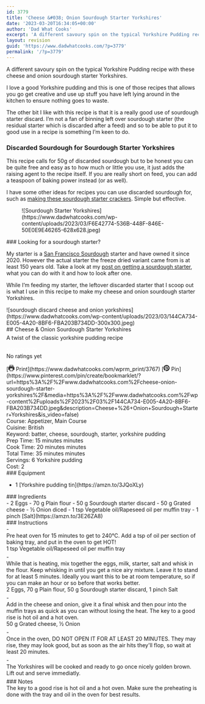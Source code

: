 ```yaml
---
id: 3779
title: 'Cheese &#038; Onion Sourdough Starter Yorkshires'
date: '2023-03-20T16:34:05+00:00'
author: 'Dad What Cooks'
excerpt: 'A different savoury spin on the typical Yorkshire Pudding recipe with these cheese and onion sourdough starter Yorkshires'
layout: revision
guid: 'https://www.dadwhatcooks.com/?p=3779'
permalink: '/?p=3779'
---
```


A different savoury spin on the typical Yorkshire Pudding recipe with these cheese and onion sourdough starter Yorkshires.

I love a good Yorkshire pudding and this is one of those recipes that allows you go get creative and use up stuff you have left lying around in the kitchen to ensure nothing goes to waste.

The other bit I like with this recipe is that it is a really good use of sourdough starter discard. I’m not a fan of binning left over sourdough starter (the residual starter which is discarded after a feed) and so to be able to put it to good use in a recipe is something I’m keen to do.

### Discarded Sourdough for Sourdough Starter Yorkshires

This recipe calls for 50g of discarded sourdough but to be honest you can be quite free and easy as to how much or little you use, it just adds the raising agent to the recipe itself. If you are really short on feed, you can add a teaspoon of baking power instead (or as well).

I have some other ideas for recipes you can use discarded sourdough for, such as [making these sourdough starter crackers](https://www.dadwhatcooks.com/sourdough-starter-crackers/). Simple but effective.

<div class="wp-block-uagb-image aligncenter uagb-block-40710aae wp-block-uagb-image--layout-default wp-block-uagb-image--effect-static wp-block-uagb-image--align-center"><figure class="wp-block-uagb-image__figure">![Sourdough Starter Yorkshires](https://www.dadwhatcooks.com/wp-content/uploads/2023/03/F6E42774-536B-448F-846E-50E0E9E46265-628x628.jpeg)</figure></div>### Looking for a sourdough starter?

My starter is a [San Francisco Sourdough](https://kensingtonsourdough.ca/?ref=dwc) starter and have owned it since 2020. However the actual starter the freeze dried variant came from is at least 150 years old. Take a look at my [post on getting a sourdough starter](https://www.dadwhatcooks.com/150-year-old-san-francisco-sourdough-starter-review/), what you can do with it and how to look after one.

While I’m feeding my starter, the leftover discarded starter that I scoop out is what I use in this recipe to make my cheese and onion sourdough starter Yorkshires.

<div class="wprm-recipe-container" data-recipe-id="3767" data-servings="6" id="wprm-recipe-container-3767"><div class="wprm-recipe wprm-recipe-template-dwc"><div class="wprm-recipe-image wprm-block-image-rounded">![sourdough discard cheese and onion yorkshires](https://www.dadwhatcooks.com/wp-content/uploads/2023/03/144CA734-E005-4A20-8BF6-FBA203B734DD-300x300.jpeg)</div><div class="wprm-recipe-template-dwc-container"><div class="wprm-recipe-template-dwc-header">## Cheese &amp; Onion Sourdough Starter Yorkshires

<div class="wprm-spacer" style="height: 5px"></div><div class="wprm-recipe-summary wprm-block-text-normal"><span style="display: block;">A twist of the classic yorkshire pudding recipe</span></div><div class="wprm-spacer" style="height: 15px"></div> <style>#wprm-recipe-user-rating-79 .wprm-rating-star.wprm-rating-star-full svg * { fill: #ffffff; }#wprm-recipe-user-rating-79 .wprm-rating-star.wprm-rating-star-33 svg * { fill: url(#wprm-recipe-user-rating-79-33); }#wprm-recipe-user-rating-79 .wprm-rating-star.wprm-rating-star-50 svg * { fill: url(#wprm-recipe-user-rating-79-50); }#wprm-recipe-user-rating-79 .wprm-rating-star.wprm-rating-star-66 svg * { fill: url(#wprm-recipe-user-rating-79-66); }linearGradient#wprm-recipe-user-rating-79-33 stop { stop-color: #ffffff; }linearGradient#wprm-recipe-user-rating-79-50 stop { stop-color: #ffffff; }linearGradient#wprm-recipe-user-rating-79-66 stop { stop-color: #ffffff; }</style><svg height="0" style="display:block;width:0px;height:0px" width="0" xmlns="http://www.w3.org/2000/svg"><defs><lineargradient id="wprm-recipe-user-rating-79-33"><stop offset="0%" stop-opacity="1"></stop><stop offset="33%" stop-opacity="1"></stop><stop offset="33%" stop-opacity="0"></stop><stop offset="100%" stop-opacity="0"></stop></lineargradient></defs><defs><lineargradient id="wprm-recipe-user-rating-79-50"><stop offset="0%" stop-opacity="1"></stop><stop offset="50%" stop-opacity="1"></stop><stop offset="50%" stop-opacity="0"></stop><stop offset="100%" stop-opacity="0"></stop></lineargradient></defs><defs><lineargradient id="wprm-recipe-user-rating-79-66"><stop offset="0%" stop-opacity="1"></stop><stop offset="66%" stop-opacity="1"></stop><stop offset="66%" stop-opacity="0"></stop><stop offset="100%" stop-opacity="0"></stop></lineargradient></defs></svg><div class="wprm-recipe-rating wprm-user-rating wprm-recipe-rating-separate wprm-user-rating-not-voted wprm-user-rating-allowed" data-average="0" data-count="0" data-decimals="2" data-recipe="3767" data-total="0" data-user="0" id="wprm-recipe-user-rating-79"><span aria-label="Rate this recipe 1 out of 5 stars" class="wprm-rating-star wprm-rating-star-1 wprm-rating-star-empty" data-color="#ffffff" data-rating="1" onblur="window.WPRecipeMaker.userRating.leave(this)" onclick="window.WPRecipeMaker.userRating.click(this, event)" onfocus="window.WPRecipeMaker.userRating.enter(this)" onkeypress="window.WPRecipeMaker.userRating.click(this, event)" onmouseenter="window.WPRecipeMaker.userRating.enter(this)" onmouseleave="window.WPRecipeMaker.userRating.leave(this)" role="button" style="font-size: 1em;" tabindex="0"><svg height="16px" viewbox="0 0 24 24" width="16px" x="0px" xmlns="http://www.w3.org/2000/svg" xmlns:xlink="http://www.w3.org/1999/xlink" y="0px"><g transform="translate(0, 0)"><polygon fill="none" points="12,2.6 15,9 21.4,9 16.7,13.9 18.6,21.4 12,17.6 5.4,21.4 7.3,13.9 2.6,9 9,9 " stroke="#ffffff" stroke-linecap="square" stroke-linejoin="miter" stroke-miterlimit="10" stroke-width="2"></polygon></g></svg></span><span aria-label="Rate this recipe 2 out of 5 stars" class="wprm-rating-star wprm-rating-star-2 wprm-rating-star-empty" data-color="#ffffff" data-rating="2" onblur="window.WPRecipeMaker.userRating.leave(this)" onclick="window.WPRecipeMaker.userRating.click(this, event)" onfocus="window.WPRecipeMaker.userRating.enter(this)" onkeypress="window.WPRecipeMaker.userRating.click(this, event)" onmouseenter="window.WPRecipeMaker.userRating.enter(this)" onmouseleave="window.WPRecipeMaker.userRating.leave(this)" role="button" style="font-size: 1em;" tabindex="0"><svg height="16px" viewbox="0 0 24 24" width="16px" x="0px" xmlns="http://www.w3.org/2000/svg" xmlns:xlink="http://www.w3.org/1999/xlink" y="0px"><g transform="translate(0, 0)"><polygon fill="none" points="12,2.6 15,9 21.4,9 16.7,13.9 18.6,21.4 12,17.6 5.4,21.4 7.3,13.9 2.6,9 9,9 " stroke="#ffffff" stroke-linecap="square" stroke-linejoin="miter" stroke-miterlimit="10" stroke-width="2"></polygon></g></svg></span><span aria-label="Rate this recipe 3 out of 5 stars" class="wprm-rating-star wprm-rating-star-3 wprm-rating-star-empty" data-color="#ffffff" data-rating="3" onblur="window.WPRecipeMaker.userRating.leave(this)" onclick="window.WPRecipeMaker.userRating.click(this, event)" onfocus="window.WPRecipeMaker.userRating.enter(this)" onkeypress="window.WPRecipeMaker.userRating.click(this, event)" onmouseenter="window.WPRecipeMaker.userRating.enter(this)" onmouseleave="window.WPRecipeMaker.userRating.leave(this)" role="button" style="font-size: 1em;" tabindex="0"><svg height="16px" viewbox="0 0 24 24" width="16px" x="0px" xmlns="http://www.w3.org/2000/svg" xmlns:xlink="http://www.w3.org/1999/xlink" y="0px"><g transform="translate(0, 0)"><polygon fill="none" points="12,2.6 15,9 21.4,9 16.7,13.9 18.6,21.4 12,17.6 5.4,21.4 7.3,13.9 2.6,9 9,9 " stroke="#ffffff" stroke-linecap="square" stroke-linejoin="miter" stroke-miterlimit="10" stroke-width="2"></polygon></g></svg></span><span aria-label="Rate this recipe 4 out of 5 stars" class="wprm-rating-star wprm-rating-star-4 wprm-rating-star-empty" data-color="#ffffff" data-rating="4" onblur="window.WPRecipeMaker.userRating.leave(this)" onclick="window.WPRecipeMaker.userRating.click(this, event)" onfocus="window.WPRecipeMaker.userRating.enter(this)" onkeypress="window.WPRecipeMaker.userRating.click(this, event)" onmouseenter="window.WPRecipeMaker.userRating.enter(this)" onmouseleave="window.WPRecipeMaker.userRating.leave(this)" role="button" style="font-size: 1em;" tabindex="0"><svg height="16px" viewbox="0 0 24 24" width="16px" x="0px" xmlns="http://www.w3.org/2000/svg" xmlns:xlink="http://www.w3.org/1999/xlink" y="0px"><g transform="translate(0, 0)"><polygon fill="none" points="12,2.6 15,9 21.4,9 16.7,13.9 18.6,21.4 12,17.6 5.4,21.4 7.3,13.9 2.6,9 9,9 " stroke="#ffffff" stroke-linecap="square" stroke-linejoin="miter" stroke-miterlimit="10" stroke-width="2"></polygon></g></svg></span><span aria-label="Rate this recipe 5 out of 5 stars" class="wprm-rating-star wprm-rating-star-5 wprm-rating-star-empty" data-color="#ffffff" data-rating="5" onblur="window.WPRecipeMaker.userRating.leave(this)" onclick="window.WPRecipeMaker.userRating.click(this, event)" onfocus="window.WPRecipeMaker.userRating.enter(this)" onkeypress="window.WPRecipeMaker.userRating.click(this, event)" onmouseenter="window.WPRecipeMaker.userRating.enter(this)" onmouseleave="window.WPRecipeMaker.userRating.leave(this)" role="button" style="font-size: 1em;" tabindex="0"><svg height="16px" viewbox="0 0 24 24" width="16px" x="0px" xmlns="http://www.w3.org/2000/svg" xmlns:xlink="http://www.w3.org/1999/xlink" y="0px"><g transform="translate(0, 0)"><polygon fill="none" points="12,2.6 15,9 21.4,9 16.7,13.9 18.6,21.4 12,17.6 5.4,21.4 7.3,13.9 2.6,9 9,9 " stroke="#ffffff" stroke-linecap="square" stroke-linejoin="miter" stroke-miterlimit="10" stroke-width="2"></polygon></g></svg></span><div class="wprm-recipe-rating-details wprm-block-text-normal">No ratings yet</div></div><div class="wprm-spacer" style="height: 15px"></div> [<span class="wprm-recipe-icon wprm-recipe-print-icon"><svg height="16px" viewbox="0 0 24 24" width="16px" x="0px" xmlns="http://www.w3.org/2000/svg" xmlns:xlink="http://www.w3.org/1999/xlink" y="0px"><g><path d="M19,5.09V1c0-0.552-0.448-1-1-1H6C5.448,0,5,0.448,5,1v4.09C2.167,5.569,0,8.033,0,11v7c0,0.552,0.448,1,1,1h4v4c0,0.552,0.448,1,1,1h12c0.552,0,1-0.448,1-1v-4h4c0.552,0,1-0.448,1-1v-7C24,8.033,21.833,5.569,19,5.09z M7,2h10v3H7V2z M17,22H7v-9h10V22z M18,10c-0.552,0-1-0.448-1-1c0-0.552,0.448-1,1-1s1,0.448,1,1C19,9.552,18.552,10,18,10z" fill="#333333"></path></g></svg></span> Print](https://www.dadwhatcooks.com/wprm_print/3767) [<span class="wprm-recipe-icon wprm-recipe-pin-icon"><svg height="16" viewbox="0 0 24 24" width="16" xmlns="http://www.w3.org/2000/svg"><g class="nc-icon-wrapper" fill="#333333"><path d="M12,0C5.4,0,0,5.4,0,12c0,5.1,3.2,9.4,7.6,11.2c-0.1-0.9-0.2-2.4,0-3.4c0.2-0.9,1.4-6,1.4-6S8.7,13,8.7,12 c0-1.7,1-2.9,2.2-2.9c1,0,1.5,0.8,1.5,1.7c0,1-0.7,2.6-1,4c-0.3,1.2,0.6,2.2,1.8,2.2c2.1,0,3.8-2.2,3.8-5.5c0-2.9-2.1-4.9-5-4.9 c-3.4,0-5.4,2.6-5.4,5.2c0,1,0.4,2.1,0.9,2.7c0.1,0.1,0.1,0.2,0.1,0.3c-0.1,0.4-0.3,1.2-0.3,1.4c-0.1,0.2-0.2,0.3-0.4,0.2 c-1.5-0.7-2.4-2.9-2.4-4.6c0-3.8,2.8-7.3,7.9-7.3c4.2,0,7.4,3,7.4,6.9c0,4.1-2.6,7.5-6.2,7.5c-1.2,0-2.4-0.6-2.8-1.4 c0,0-0.6,2.3-0.7,2.9c-0.3,1-1,2.3-1.5,3.1C9.6,23.8,10.8,24,12,24c6.6,0,12-5.4,12-12C24,5.4,18.6,0,12,0z" fill="#333333"></path></g></svg></span> Pin](https://www.pinterest.com/pin/create/bookmarklet/?url=https%3A%2F%2Fwww.dadwhatcooks.com%2Fcheese-onion-sourdough-starter-yorkshires%2F&media=https%3A%2F%2Fwww.dadwhatcooks.com%2Fwp-content%2Fuploads%2F2023%2F03%2F144CA734-E005-4A20-8BF6-FBA203B734DD.jpeg&description=Cheese+%26+Onion+Sourdough+Starter+Yorkshires&is_video=false)<div class="wprm-spacer"></div><div class="wprm-recipe-meta-container wprm-recipe-tags-container wprm-recipe-details-container wprm-recipe-details-container-inline wprm-block-text-normal" style=""><div class="wprm-recipe-block-container wprm-recipe-block-container-inline wprm-block-text-normal wprm-recipe-tag-container wprm-recipe-course-container" style=""><span class="wprm-recipe-details-label wprm-block-text-faded wprm-recipe-tag-label wprm-recipe-course-label">Course: </span><span class="wprm-recipe-course wprm-block-text-normal">Appetizer, Main Course</span></div><div class="wprm-recipe-block-container wprm-recipe-block-container-inline wprm-block-text-normal wprm-recipe-tag-container wprm-recipe-cuisine-container" style=""><span class="wprm-recipe-details-label wprm-block-text-faded wprm-recipe-tag-label wprm-recipe-cuisine-label">Cuisine: </span><span class="wprm-recipe-cuisine wprm-block-text-normal">British</span></div><div class="wprm-recipe-block-container wprm-recipe-block-container-inline wprm-block-text-normal wprm-recipe-tag-container wprm-recipe-keyword-container" style=""><span class="wprm-recipe-details-label wprm-block-text-faded wprm-recipe-tag-label wprm-recipe-keyword-label">Keyword: </span><span class="wprm-recipe-keyword wprm-block-text-normal">batter, cheese, sourdough, starter, yorkshire pudding</span></div></div><div class="wprm-recipe-meta-container wprm-recipe-times-container wprm-recipe-details-container wprm-recipe-details-container-inline wprm-block-text-normal" style=""><div class="wprm-recipe-block-container wprm-recipe-block-container-inline wprm-block-text-normal wprm-recipe-time-container wprm-recipe-prep-time-container" style=""><span class="wprm-recipe-details-label wprm-block-text-faded wprm-recipe-time-label wprm-recipe-prep-time-label">Prep Time: </span><span class="wprm-recipe-time wprm-block-text-normal"><span class="wprm-recipe-details wprm-recipe-details-minutes wprm-recipe-prep_time wprm-recipe-prep_time-minutes">15<span class="sr-only screen-reader-text wprm-screen-reader-text"> minutes</span></span> <span aria-hidden="true" class="wprm-recipe-details-unit wprm-recipe-details-minutes wprm-recipe-prep_time-unit wprm-recipe-prep_timeunit-minutes">minutes</span></span></div><div class="wprm-recipe-block-container wprm-recipe-block-container-inline wprm-block-text-normal wprm-recipe-time-container wprm-recipe-cook-time-container" style=""><span class="wprm-recipe-details-label wprm-block-text-faded wprm-recipe-time-label wprm-recipe-cook-time-label">Cook Time: </span><span class="wprm-recipe-time wprm-block-text-normal"><span class="wprm-recipe-details wprm-recipe-details-minutes wprm-recipe-cook_time wprm-recipe-cook_time-minutes">20<span class="sr-only screen-reader-text wprm-screen-reader-text"> minutes</span></span> <span aria-hidden="true" class="wprm-recipe-details-unit wprm-recipe-details-minutes wprm-recipe-cook_time-unit wprm-recipe-cook_timeunit-minutes">minutes</span></span></div><div class="wprm-recipe-block-container wprm-recipe-block-container-inline wprm-block-text-normal wprm-recipe-time-container wprm-recipe-total-time-container" style=""><span class="wprm-recipe-details-label wprm-block-text-faded wprm-recipe-time-label wprm-recipe-total-time-label">Total Time: </span><span class="wprm-recipe-time wprm-block-text-normal"><span class="wprm-recipe-details wprm-recipe-details-minutes wprm-recipe-total_time wprm-recipe-total_time-minutes">35<span class="sr-only screen-reader-text wprm-screen-reader-text"> minutes</span></span> <span aria-hidden="true" class="wprm-recipe-details-unit wprm-recipe-details-minutes wprm-recipe-total_time-unit wprm-recipe-total_timeunit-minutes">minutes</span></span></div></div><div class="wprm-recipe-block-container wprm-recipe-block-container-inline wprm-block-text-normal wprm-recipe-servings-container" style=""><span class="wprm-recipe-details-label wprm-block-text-faded wprm-recipe-servings-label">Servings: </span><span class="wprm-recipe-servings-with-unit"><span aria-label="Adjust recipe servings" class="wprm-recipe-servings wprm-recipe-details wprm-recipe-servings-3767 wprm-recipe-servings-adjustable-tooltip wprm-block-text-normal" data-initial-servings="" data-recipe="3767">6</span> <span class="wprm-recipe-servings-unit wprm-recipe-details-unit wprm-block-text-normal">Yorkshire pudding</span></span></div><div class="wprm-recipe-block-container wprm-recipe-block-container-inline wprm-block-text-normal wprm-recipe-cost-container" style=""><span class="wprm-recipe-details-label wprm-block-text-faded wprm-recipe-cost-label">Cost: </span><span class="wprm-recipe-details wprm-recipe-cost wprm-block-text-normal">2</span></div> </div><div class="wprm-recipe-equipment-container wprm-block-text-normal" data-recipe="3767">### Equipment

- <div class="wprm-recipe-equipment-name">1 [Yorkshire pudding tin](https://amzn.to/3JQoXLy)</div>

</div><div class="wprm-recipe-ingredients-container wprm-recipe-ingredients-no-images wprm-recipe-3767-ingredients-container wprm-block-text-normal wprm-ingredient-style-regular wprm-recipe-images-before" data-recipe="3767" data-servings="6">### Ingredients

<div class="wprm-recipe-ingredient-group">- <span class="wprm-recipe-ingredient-amount">2</span> <span class="wprm-recipe-ingredient-name">Eggs</span>
- <span class="wprm-recipe-ingredient-amount">70</span> <span class="wprm-recipe-ingredient-unit">g</span> <span class="wprm-recipe-ingredient-name">Plain flour</span>
- <span class="wprm-recipe-ingredient-amount">50</span> <span class="wprm-recipe-ingredient-unit">g</span> <span class="wprm-recipe-ingredient-name">Sourdough starter discard</span>
- <span class="wprm-recipe-ingredient-amount">50</span> <span class="wprm-recipe-ingredient-unit">g</span> <span class="wprm-recipe-ingredient-name">Grated cheese</span>
- <span class="wprm-recipe-ingredient-amount">½</span> <span class="wprm-recipe-ingredient-name">Onion</span> <span class="wprm-recipe-ingredient-notes wprm-recipe-ingredient-notes-faded">diced</span>
- <span class="wprm-recipe-ingredient-amount">1</span> <span class="wprm-recipe-ingredient-unit">tsp</span> <span class="wprm-recipe-ingredient-name">Vegetable oil/Rapeseed oil per muffin tray</span>
- <span class="wprm-recipe-ingredient-amount">1</span> <span class="wprm-recipe-ingredient-unit">pinch</span> <span class="wprm-recipe-ingredient-name">[Salt](https://amzn.to/3E26ZA8)</span>

</div></div><div class="wprm-recipe-instructions-container wprm-recipe-3767-instructions-container wprm-block-text-normal" data-recipe="3767">### Instructions

<div class="wprm-recipe-instruction-group">- <div class="wprm-recipe-instruction-text" style="margin-bottom: 5px"><span style="display: block;">Pre heat oven for 15 minutes to get to 240℃. Add a tsp of oil per section of baking tray, and put in the oven to get HOT! </span></div><div class="wprm-recipe-instruction-ingredients wprm-recipe-instruction-ingredients-inline wprm-block-text-faded" style="margin-top: -5px; margin-bottom: 5px;"><span class="wprm-recipe-instruction-ingredient wprm-recipe-instruction-ingredient-3767-5" data-separator="" style="margin-bottom: 5px;">1 tsp Vegetable oil/Rapeseed oil per muffin tray</span></div>
- <div class="wprm-recipe-instruction-text" style="margin-bottom: 5px"><span style="display: block;">While that is heating, mix together the eggs, milk, starter, salt and whisk in the flour. Keep whisking in until you get a nice airy mixture. Leave it to stand for at least 5 minutes. Ideally you want this to be at room temperature, so if you can make an hour or so before that works better.</span></div><div class="wprm-recipe-instruction-ingredients wprm-recipe-instruction-ingredients-inline wprm-block-text-faded" style="margin-top: -5px; margin-bottom: 5px;"><span class="wprm-recipe-instruction-ingredient wprm-recipe-instruction-ingredient-3767-0" data-separator=", " style="margin-bottom: 5px;">2 Eggs, </span><span class="wprm-recipe-instruction-ingredient wprm-recipe-instruction-ingredient-3767-1" data-separator=", " style="margin-bottom: 5px;">70 g Plain flour, </span><span class="wprm-recipe-instruction-ingredient wprm-recipe-instruction-ingredient-3767-2" data-separator=", " style="margin-bottom: 5px;">50 g Sourdough starter discard, </span><span class="wprm-recipe-instruction-ingredient wprm-recipe-instruction-ingredient-3767-6" data-separator="" style="margin-bottom: 5px;">1 pinch Salt</span></div>
- <div class="wprm-recipe-instruction-text" style="margin-bottom: 5px"><span style="display: block;">Add in the cheese and onion, give it a final whisk and then pour into the muffin trays as quick as you can without losing the heat. The key to a good rise is hot oil and a hot oven. </span></div><div class="wprm-recipe-instruction-ingredients wprm-recipe-instruction-ingredients-inline wprm-block-text-faded" style="margin-top: -5px; margin-bottom: 5px;"><span class="wprm-recipe-instruction-ingredient wprm-recipe-instruction-ingredient-3767-3" data-separator=", " style="margin-bottom: 5px;">50 g Grated cheese, </span><span class="wprm-recipe-instruction-ingredient wprm-recipe-instruction-ingredient-3767-4" data-separator="" style="margin-bottom: 5px;">½ Onion</span></div>
- <div class="wprm-recipe-instruction-text" style="margin-bottom: 5px"><span style="display: block;">Once in the oven, DO NOT OPEN IT FOR AT LEAST 20 MINUTES. They may rise, they may look good, but as soon as the air hits they'll flop, so wait at least 20 minutes.</span></div>
- <div class="wprm-recipe-instruction-text" style="margin-bottom: 5px"><span style="display: block;">The Yorkshires will be cooked and ready to go once nicely golden brown. Lift out and serve immediatly.</span></div>

</div></div><div class="wprm-recipe-notes-container wprm-block-text-normal">### Notes

<div class="wprm-recipe-notes"><span style="display: block;"><span data-slate-fragment="JTVCJTdCJTIydHlwZSUyMiUzQSUyMnBhcmFncmFwaCUyMiUyQyUyMmNoaWxkcmVuJTIyJTNBJTVCJTdCJTIydGV4dCUyMiUzQSUyMlRoZSUyMGtleSUyMHRvJTIwYSUyMGdvb2QlMjByaXNlJTIwaXMlMjBob3QlMjBvaWwlMjBhbmQlMjBhJTIwaG90JTIwb3Zlbi4lMjAlMjIlN0QlNUQlN0QlNUQ=">The key to a good rise is hot oil and a hot oven. Make sure the preheating is done with the tray and oil in the oven for best results.</span></span></div></div></div></div></div>